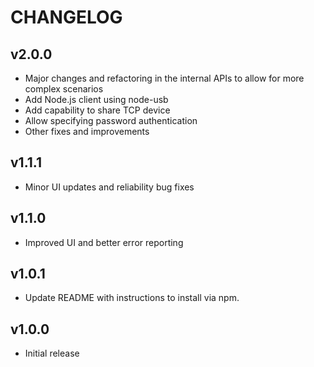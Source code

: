 # CHANGELOG

## v2.0.0
- Major changes and refactoring in the internal APIs to allow for more complex scenarios
- Add Node.js client using node-usb
- Add capability to share TCP device
- Allow specifying password authentication
- Other fixes and improvements

## v1.1.1
- Minor UI updates and reliability bug fixes

## v1.1.0
- Improved UI and better error reporting

## v1.0.1
- Update README with instructions to install via npm.

## v1.0.0
- Initial release